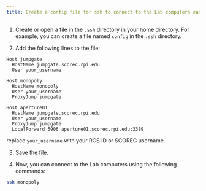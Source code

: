 ```yaml
---
title: Create a config file for ssh to connect to the Lab computers easily
---
```


1. Create or open a file in the `.ssh` directory in your home directory. For example, you can create a file named `config` in the `.ssh` directory.

2. Add the following lines to the file:

```
Host jumpgate
  HostName jumpgate.scorec.rpi.edu
  User your_username

Host monopoly
  HostName monopoly
  User your_username
  ProxyJump jumpgate

Host aperture01
  HostName jumpgate.scorec.rpi.edu
  User your_username
  ProxyJump jumpgate
  LocalForward 5906 aperture01.scorec.rpi.edu:3389
```
replace `your_username` with your RCS ID or SCOREC username.

3. Save the file.

4. Now, you can connect to the Lab computers using the following commands:

```bash
ssh monopoly
```